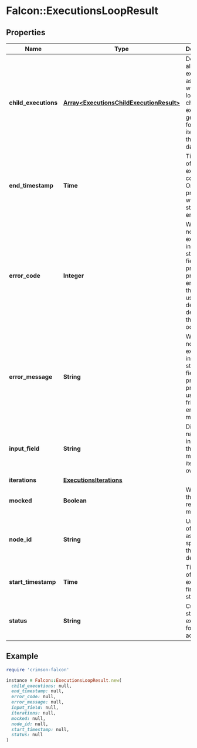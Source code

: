 # Falcon::ExecutionsLoopResult

## Properties

| Name | Type | Description | Notes |
| ---- | ---- | ----------- | ----- |
| **child_executions** | [**Array&lt;ExecutionsChildExecutionResult&gt;**](ExecutionsChildExecutionResult.md) | Details of all child executions associated with the loop. A child execution is generated for each iteration of the input data. |  |
| **end_timestamp** | **Time** | Timestamp of when the execution completed. Only present when status is an end state. | [optional] |
| **error_code** | **Integer** | When a node execution is in an error status this field is present and provides an error code that can be used to determine details why the failure occurred. | [optional] |
| **error_message** | **String** | When a node execution is in an error status this field is present and provides a user friendly error message. | [optional] |
| **input_field** | **String** | Display name of the input field that the sub model is iterating over. |  |
| **iterations** | [**ExecutionsIterations**](ExecutionsIterations.md) |  |  |
| **mocked** | **Boolean** | Whether this node&#39;s result is mocked | [optional] |
| **node_id** | **String** | Unique id of the node as specified in the definition. |  |
| **start_timestamp** | **Time** | Timestamp of when the execution first started. |  |
| **status** | **String** | Current status of execution for the activity. |  |

## Example

```ruby
require 'crimson-falcon'

instance = Falcon::ExecutionsLoopResult.new(
  child_executions: null,
  end_timestamp: null,
  error_code: null,
  error_message: null,
  input_field: null,
  iterations: null,
  mocked: null,
  node_id: null,
  start_timestamp: null,
  status: null
)
```

